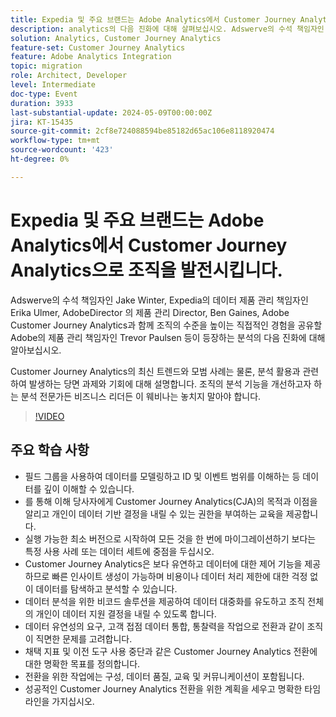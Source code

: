 ```yaml
---
title: Expedia 및 주요 브랜드는 Adobe Analytics에서 Customer Journey Analytics으로 조직을 발전시킵니다.
description: analytics의 다음 진화에 대해 살펴보십시오. Adswerve의 수석 책임자인 Jake Winter, Expedia의 데이터 제품 관리 책임자인 Erika Ulmer, AdobeDirector 의 제품 관리 책임자인 Ben Gaines, Director의 제품 관리 책임자인 Trevor Paulsen, Adobe의 제품 관리 책임자인 Trevor Paulsen이 Adobe Customer Journey Analytics과 함께 조직을 평준화하는 경험을 공유할 것입니다. Customer Journey Analytics의 최신 트렌드와 모범 사례는 물론, 분석 활용과 관련하여 발생하는 당면 과제와 기회에 대해 설명합니다. 조직의 분석 기능을 개선하고자 하는 분석 전문가든 비즈니스 리더든 이 웨비나는 놓치지 말아야 합니다.
solution: Analytics, Customer Journey Analytics
feature-set: Customer Journey Analytics
feature: Adobe Analytics Integration
topic: migration
role: Architect, Developer
level: Intermediate
doc-type: Event
duration: 3933
last-substantial-update: 2024-05-09T00:00:00Z
jira: KT-15435
source-git-commit: 2cf8e724088594be85182d65ac106e8118920474
workflow-type: tm+mt
source-wordcount: '423'
ht-degree: 0%

---
```



# Expedia 및 주요 브랜드는 Adobe Analytics에서 Customer Journey Analytics으로 조직을 발전시킵니다.

Adswerve의 수석 책임자인 Jake Winter, Expedia의 데이터 제품 관리 책임자인 Erika Ulmer, AdobeDirector 의 제품 관리 Director, Ben Gaines, Adobe Customer Journey Analytics과 함께 조직의 수준을 높이는 직접적인 경험을 공유할 Adobe의 제품 관리 책임자인 Trevor Paulsen 등이 등장하는 분석의 다음 진화에 대해 알아보십시오.

Customer Journey Analytics의 최신 트렌드와 모범 사례는 물론, 분석 활용과 관련하여 발생하는 당면 과제와 기회에 대해 설명합니다. 조직의 분석 기능을 개선하고자 하는 분석 전문가든 비즈니스 리더든 이 웨비나는 놓치지 말아야 합니다.

>[!VIDEO](https://video.tv.adobe.com/v/3428762/?learn=on)


## 주요 학습 사항


* 필드 그룹을 사용하여 데이터를 모델링하고 ID 및 이벤트 범위를 이해하는 등 데이터를 깊이 이해할 수 있습니다.
* 를 통해 이해 당사자에게 Customer Journey Analytics(CJA)의 목적과 이점을 알리고 개인이 데이터 기반 결정을 내릴 수 있는 권한을 부여하는 교육을 제공합니다.
* 실행 가능한 최소 버전으로 시작하여 모든 것을 한 번에 마이그레이션하기 보다는 특정 사용 사례 또는 데이터 세트에 중점을 두십시오.
* Customer Journey Analytics은 보다 유연하고 데이터에 대한 제어 기능을 제공하므로 빠른 인사이트 생성이 가능하며 비용이나 데이터 처리 제한에 대한 걱정 없이 데이터를 탐색하고 분석할 수 있습니다.
* 데이터 분석을 위한 비코드 솔루션을 제공하여 데이터 대중화를 유도하고 조직 전체의 개인이 데이터 지원 결정을 내릴 수 있도록 합니다.
* 데이터 유연성의 요구, 고객 접점 데이터 통합, 통찰력을 작업으로 전환과 같이 조직이 직면한 문제를 고려합니다.
* 채택 지표 및 이전 도구 사용 중단과 같은 Customer Journey Analytics 전환에 대한 명확한 목표를 정의합니다.
* 전환을 위한 작업에는 구성, 데이터 품질, 교육 및 커뮤니케이션이 포함됩니다.
* 성공적인 Customer Journey Analytics 전환을 위한 계획을 세우고 명확한 타임라인을 가지십시오.
